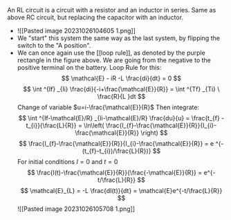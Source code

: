 An RL circuit is a circuit with a resistor and an inductor in series. Same as above RC circuit, but replacing the capacitor with an inductor. 
- ![[Pasted image 20231026104605 1.png]]
- We "start" this system the same way as the last system, by flipping the switch to the "A position".
- We can once again use the [[loop rule]], as denoted by the purple rectangle in the figure above. We are going from the negative to the positive terminal on the battery. 
Loop Rule for this: 
$$
\mathcal{E} - iR -L \frac{di}{dt} = 0 
$$
$$
\int ^{If} _{Ii} \frac{di}{-i+\frac{\mathcal{E}}{R}} =  \int ^{Tf} _{Ti} \ \frac{R}{L }dt
$$
Change of variable $u=i-\frac{\mathcal{E}}{R}$ 
Then integrate: 
$$
\int ^{If-\mathcal{E}/R} _{Ii-\mathcal{E}/R} \frac{du}{u} = \frac{t_{f} - t_{i}}{\frac{L}{R}} = \ln\left( \frac{I_{f}-\frac{\mathcal{E}}{R}}{I_{i}-\frac{\mathcal{E}}{R}} \right)
$$
$$
\frac{I_{f}-\frac{\mathcal{E}}{R}}{I_{i}-\frac{\mathcal{E}}{R}}  = e ^{-(t_{f}-t_{i})/\frac{L}{R})}
$$
For initial conditions $I =0$ and $t = 0$
$$
\frac{I(t)-\frac{\mathcal{E}}{R}}{\frac{-\mathcal{E}}{R}} = e^{-t/\frac{L}{R}}
$$
$$
\mathcal{E}_{L} = -L \frac{dI(t)}{dt} = \mathcal{E}e^{-t/\frac{L}{R}}
$$
![[Pasted image 20231026105708 1.png]]
